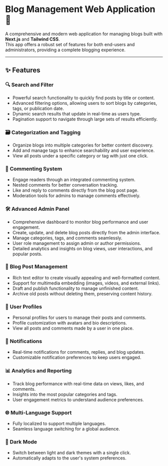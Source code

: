 # Blog Management Web Application 🚀

A comprehensive and modern web application for managing blogs built with **Next.js** and **Tailwind CSS**.  
This app offers a robust set of features for both end-users and administrators, providing a complete blogging experience.

---

## ✨ **Features**

### 🔍 **Search and Filter**

- Powerful search functionality to quickly find posts by title or content.
- Advanced filtering options, allowing users to sort blogs by categories, tags, or publication date.
- Dynamic search results that update in real-time as users type.
- Pagination support to navigate through large sets of results efficiently.

### 🗃️ **Categorization and Tagging**

- Organize blogs into multiple categories for better content discovery.
- Add and manage tags to enhance searchability and user experience.
- View all posts under a specific category or tag with just one click.

### 💬 **Commenting System**

- Engage readers through an integrated commenting system.
- Nested comments for better conversation tracking.
- Like and reply to comments directly from the blog post page.
- Moderation tools for admins to manage comments effectively.

### 🛠️ **Advanced Admin Panel**

- Comprehensive dashboard to monitor blog performance and user engagement.
- Create, update, and delete blog posts directly from the admin interface.
- Manage categories, tags, and comments seamlessly.
- User role management to assign admin or author permissions.
- Detailed analytics and insights on blog views, user interactions, and popular posts.

### 📝 **Blog Post Management**

- Rich text editor to create visually appealing and well-formatted content.
- Support for multimedia embedding (images, videos, and external links).
- Draft and publish functionality to manage unfinished content.
- Archive old posts without deleting them, preserving content history.

### 🌟 **User Profiles**

- Personal profiles for users to manage their posts and comments.
- Profile customization with avatars and bio descriptions.
- View all posts and comments made by a user in one place.

### 🔔 **Notifications**

- Real-time notifications for comments, replies, and blog updates.
- Customizable notification preferences to keep users engaged.

### 📊 **Analytics and Reporting**

- Track blog performance with real-time data on views, likes, and comments.
- Insights into the most popular categories and tags.
- User engagement metrics to understand audience preferences.

### 🌐 **Multi-Language Support**

- Fully localized to support multiple languages.
- Seamless language switching for a global audience.

### 🌙 **Dark Mode**

- Switch between light and dark themes with a single click.
- Automatically adapts to the user's system preferences.
